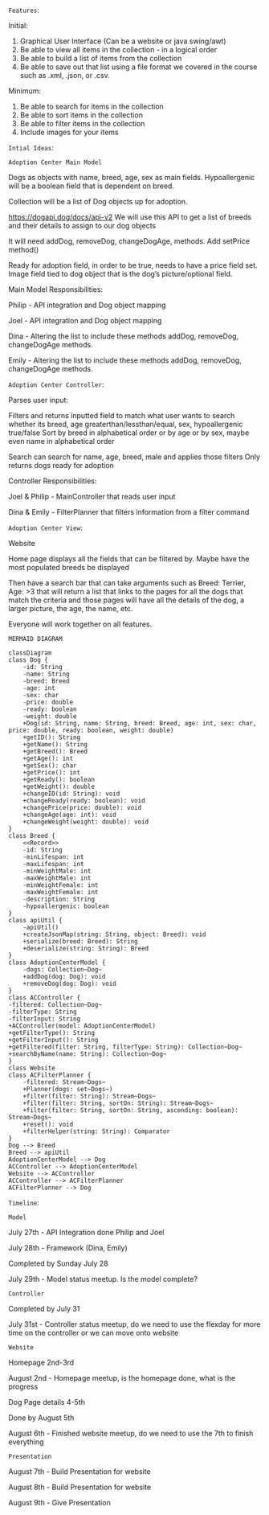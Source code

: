 `Features`: 

Initial: 
1. Graphical User Interface (Can be a website or java swing/awt)
2. Be able to view all items in the collection - in a logical order
3. Be able to build a list of items from the collection
4. Be able to save out that list using a file format we covered in the course such as .xml, .json, or .csv.

Minimum: 
1. Be able to search for items in the collection
2. Be able to sort items in the collection
3. Be able to filter items in the collection
4. Include images for your items

`Intial Ideas`:

`Adoption Center Main Model`

Dogs as objects with name, breed, age, sex as main fields. Hypoallergenic will be a boolean field that is dependent on breed.

Collection will be a list of Dog objects up for adoption.

https://dogapi.dog/docs/api-v2
We will use this API to get a list of breeds and their details to assign to our dog objects

It will need addDog, removeDog, changeDogAge, methods.
Add setPrice method()

Ready for adoption field, in order to be true, needs to have a price field set.
Image field tied to dog object that is the dog’s picture/optional field.

Main Model Responsibilities:

Philip - API integration and Dog object mapping

Joel -  API integration and Dog object mapping

Dina -  Altering the list to include these methods addDog, removeDog, changeDogAge methods.

Emily - Altering the list to include these methods addDog, removeDog, changeDogAge methods. 

`Adoption Center Controller`:

Parses user input:

Filters and returns inputted field to match what user wants to search whether its breed, age greaterthan/lessthan/equal, sex, hypoallergenic true/false
Sort by breed in alphabetical order or by age or by sex, maybe even name in alphabetical order

Search can search for name, age, breed, male and applies those filters
Only returns dogs ready for adoption

Controller Responsibilities:

Joel & Philip - MainController that reads user input

Dina & Emily - FilterPlanner that filters information from a filter command

`Adoption Center View`:

Website

Home page displays all the fields that can be filtered by. Maybe have the most populated breeds be displayed

Then have a search bar that can take arguments such as Breed: Terrier, Age: >3 that will return a list that links to the pages for all the dogs that match the criteria and those pages will have all the details of the dog, a larger picture, the age, the name, etc.

Everyone will work together on all features.


`MERMAID DIAGRAM`
```mermaid
classDiagram
class Dog {
    -id: String
    -name: String
    -breed: Breed
    -age: int
    -sex: char
    -price: double
    -ready: boolean
    -weight: double
    +Dog(id: String, name: String, breed: Breed, age: int, sex: char, price: double, ready: boolean, weight: double)
    +getID(): String
    +getName(): String
    +getBreed(): Breed
    +getAge(): int
    +getSex(): char
    +getPrice(): int
    +getReady(): boolean
    +getWeight(): double
    +changeID(id: String): void
    +changeReady(ready: boolean): void
    +changePrice(price: double): void
    +changeAge(age: int): void
    +changeWeight(weight: double): void
}
class Breed {
    <<Record>>
    -id: String
    -minLifespan: int
    -maxLifespan: int
    -minWeightMale: int
    -maxWeightMale: int
    -minWeightFemale: int
    -maxWeightFemale: int
    -description: String
    -hypoallergenic: boolean
}
class apiUtil {
    -apiUtil()
    +createJsonMap(string: String, object: Breed): void
    +serialize(breed: Breed): String
    +deserialize(string: String): Breed 
}
class AdoptionCenterModel {
    -dogs: Collection~Dog~
    +addDog(dog: Dog): void 
    +removeDog(dog: Dog): void
}
class ACController {
-filtered: Collection~Dog~
-filterType: String
-filterInput: String
+ACController(model: AdoptionCenterModel)
+getFilterType(): String
+getFilterInput(): String
+getFiltered(filter: String, filterType: String): Collection~Dog~
+searchByName(name: String): Collection~Dog~
}
class Website
class ACFilterPlanner {
	-filtered: Stream~Dogs~
	+Planner(dogs: set~Dogs~)
	+filter(filter: String): Stream~Dogs~
	+filter(filter: String, sortOn: String): Stream~Dogs~
	+filter(filter: String, sortOn: String, ascending: boolean): Stream~Dogs~
	+reset(): void
	+filterHelper(string: String): Comparator
}
Dog --> Breed
Breed --> apiUtil
AdoptionCenterModel --> Dog 
ACController --> AdoptionCenterModel
Website --> ACController
ACController --> ACFilterPlanner
ACFilterPlanner --> Dog
```

`Timeline`:

`Model`

July 27th -  API Integration done Philip and Joel

July 28th -  Framework (Dina, Emily) 

Completed by Sunday July 28

July 29th - Model status meetup.  Is the model complete?

`Controller` 

Completed by July 31

July 31st - Controller status meetup, do we need to use the flexday for more time on the controller or we can move onto website

`Website`

Homepage 2nd-3rd 

August 2nd - Homepage meetup, is the homepage done, what is the progress

Dog Page details 4-5th

Done by August 5th 

August 6th - Finished website meetup, do we need to use the 7th to finish everything

`Presentation`

August 7th - Build Presentation for website 

August 8th - Build Presentation for website 

August 9th - Give Presentation 
